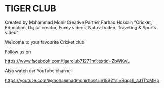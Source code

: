 # TIGER CLUB 

Created by Mohammad Monir
           Creative Partner Farhad Hossain
"Cricket, Education, Digital creator, Funny videos, Natural video, Travelling & Sports video"

Welcome to your favourite Cricket club 

Follow us on 

https://www.facebook.com/tigerclub7127?mibextid=ZbWKwL

Also watch our YouTube channel 

https://youtube.com/@mohammadmonirhossain1992?si=Bqqa1l_aJ1TtcMHp
